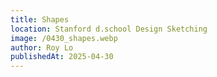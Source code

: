 ```yaml
---
title: Shapes
location: Stanford d.school Design Sketching
image: /0430_shapes.webp
author: Roy Lo
publishedAt: 2025-04-30
---
```

